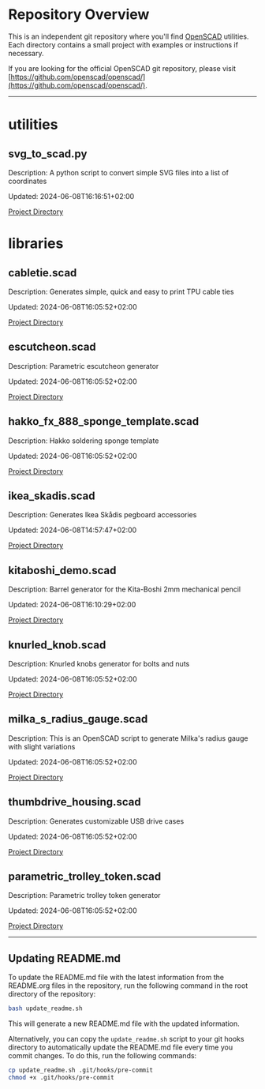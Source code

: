 # Repository Overview

This is an independent git repository where you'll find [OpenSCAD](http://www.openscad.org/) utilities.
Each directory contains a small project with examples or instructions if necessary.

If you are looking for the official OpenSCAD git repository, please visit
[https://github.com/openscad/openscad/](https://github.com/openscad/openscad/).

---

# utilities
## svg_to_scad.py

Description: A python script to convert simple SVG files into a list of coordinates

Updated: 2024-06-08T16:16:51+02:00

[Project Directory](./utilities/svg_to_scad)
# libraries
## cabletie.scad

Description: Generates simple, quick and easy to print TPU cable ties

Updated: 2024-06-08T16:05:52+02:00

[Project Directory](./libraries/cabletie)

## escutcheon.scad

Description: Parametric escutcheon generator

Updated: 2024-06-08T16:05:52+02:00

[Project Directory](./libraries/escutcheon)

## hakko_fx_888_sponge_template.scad

Description: Hakko soldering sponge template

Updated: 2024-06-08T16:05:52+02:00

[Project Directory](./libraries/hakko_fx_888_soldering_sponge_template)

## ikea_skadis.scad

Description: Generates Ikea Skådis pegboard accessories

Updated: 2024-06-08T14:57:47+02:00

[Project Directory](./libraries/ikea_skadis_pegboard_accessories)

## kitaboshi_demo.scad

Description: Barrel generator for the Kita-Boshi 2mm mechanical pencil

Updated: 2024-06-08T16:10:29+02:00

[Project Directory](./libraries/kitaboshi)

## knurled_knob.scad

Description: Knurled knobs generator for bolts and nuts

Updated: 2024-06-08T16:05:52+02:00

[Project Directory](./libraries/knurled_knob)

## milka_s_radius_gauge.scad

Description: This is an OpenSCAD script to generate Milka's radius gauge with slight variations

Updated: 2024-06-08T16:05:52+02:00

[Project Directory](./libraries/milka_s_radius_gauge)

## thumbdrive_housing.scad

Description: Generates customizable USB drive cases

Updated: 2024-06-08T16:05:52+02:00

[Project Directory](./libraries/thumb_drive_housing)

## parametric_trolley_token.scad

Description: Parametric trolley token generator

Updated: 2024-06-08T16:05:52+02:00

[Project Directory](./libraries/trolley_token)

---

## Updating README.md

To update the README.md file with the latest information from the README.org files in the
repository, run the following command in the root directory of the repository:

```bash
bash update_readme.sh
```

This will generate a new README.md file with the updated information.

Alternatively, you can copy the `update_readme.sh` script to your git hooks directory to
automatically update the README.md file every time you commit changes. To do this, run the
following commands:

```bash
cp update_readme.sh .git/hooks/pre-commit
chmod +x .git/hooks/pre-commit
```


